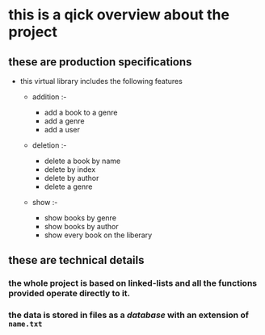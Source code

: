 # this is a qick overview about the project
## these are production specifications
* this virtual library includes the following features 

    * addition :-
        * add a book to a genre
        * add a genre 
        * add a user

    * deletion :-
        * delete a book by name
        * delete by index 
        * delete by author 
        * delete a genre

    * show :-
        * show books by genre
        * show books by author 
        * show every book on the liberary 

## these are technical details 
### the whole project is based on linked-lists and all the functions provided operate directly to it.
### the data is stored in files as a *database* with an extension of `name.txt`